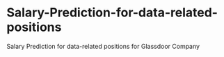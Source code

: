 # Salary-Prediction-for-data-related-positions
Salary Prediction for data-related positions for Glassdoor Company
